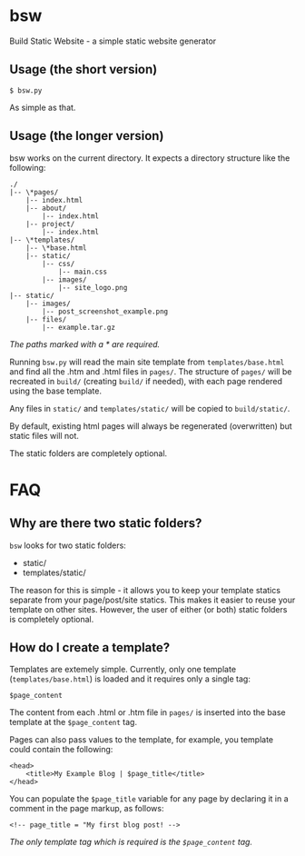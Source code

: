 # bsw
Build Static Website - a simple static website generator


## Usage (the short version)

```
$ bsw.py
```

As simple as that.


## Usage (the longer version)

bsw works on the current directory. It expects a directory structure
like the following:

```
./
|-- \*pages/ 
    |-- index.html
    |-- about/
        |-- index.html
    |-- project/
        |-- index.html
|-- \*templates/ 
    |-- \*base.html
    |-- static/
        |-- css/
            |-- main.css
        |-- images/
            |-- site_logo.png
|-- static/
    |-- images/
        |-- post_screenshot_example.png
    |-- files/
        |-- example.tar.gz
```

*The paths marked with a \* are required.*

Running `bsw.py` will read the main site template from `templates/base.html`
and find all the .htm and .html files in `pages/`. The structure of `pages/`
will be recreated in `build/` (creating `build/` if needed), with each page
rendered using the base template.

Any files in `static/` and `templates/static/` will be copied to
`build/static/`.

By default, existing html pages will always be regenerated (overwritten) but
static files will not.

The static folders are completely optional.


# FAQ

## Why are there two static folders?

`bsw` looks for two static folders:

* static/
* templates/static/

The reason for this is simple - it allows you to keep your template statics
separate from your page/post/site statics. This makes it easier to reuse
your template on other sites. However, the user of either (or both) static
folders is completely optional.


## How do I create a template?

Templates are extemely simple. Currently, only one template
(`templates/base.html`) is loaded and it requires only a single tag:

```
$page_content
```

The content from each .html or .htm file in `pages/` is inserted into the
base template at the `$page_content` tag.

Pages can also pass values to the template, for example, you template could
contain the following:

```
<head>
    <title>My Example Blog | $page_title</title>
</head>
```

You can populate the `$page_title` variable for any page by declaring it
in a comment in the page markup, as follows:

```
<!-- page_title = "My first blog post! -->
```

*The only template tag which is required is the `$page_content` tag.*
